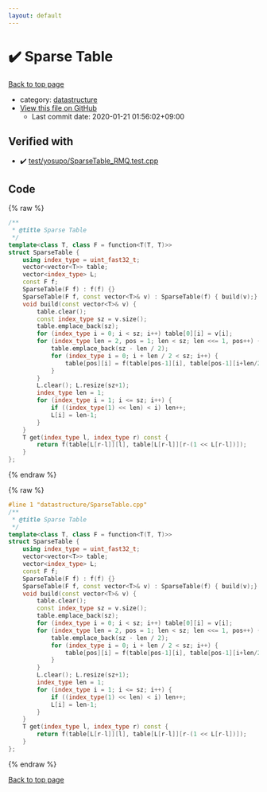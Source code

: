 ```yaml
---
layout: default
---
```


<!-- mathjax config similar to math.stackexchange -->
<script type="text/javascript" async
  src="https://cdnjs.cloudflare.com/ajax/libs/mathjax/2.7.5/MathJax.js?config=TeX-MML-AM_CHTML">
</script>
<script type="text/x-mathjax-config">
  MathJax.Hub.Config({
    TeX: { equationNumbers: { autoNumber: "AMS" }},
    tex2jax: {
      inlineMath: [ ['$','$'] ],
      processEscapes: true
    },
    "HTML-CSS": { matchFontHeight: false },
    displayAlign: "left",
    displayIndent: "2em"
  });
</script>

<script type="text/javascript" src="https://cdnjs.cloudflare.com/ajax/libs/jquery/3.4.1/jquery.min.js"></script>
<script src="https://cdn.jsdelivr.net/npm/jquery-balloon-js@1.1.2/jquery.balloon.min.js" integrity="sha256-ZEYs9VrgAeNuPvs15E39OsyOJaIkXEEt10fzxJ20+2I=" crossorigin="anonymous"></script>
<script type="text/javascript" src="../../assets/js/copy-button.js"></script>
<link rel="stylesheet" href="../../assets/css/copy-button.css" />


# :heavy_check_mark: Sparse Table

<a href="../../index.html">Back to top page</a>

* category: <a href="../../index.html#8dc87745f885a4cc532acd7b15b8b5fe">datastructure</a>
* <a href="{{ site.github.repository_url }}/blob/master/datastructure/SparseTable.cpp">View this file on GitHub</a>
    - Last commit date: 2020-01-21 01:56:02+09:00




## Verified with

* :heavy_check_mark: <a href="../../verify/test/yosupo/SparseTable_RMQ.test.cpp.html">test/yosupo/SparseTable_RMQ.test.cpp</a>


## Code

<a id="unbundled"></a>
{% raw %}
```cpp
/**
 * @title Sparse Table
 */
template<class T, class F = function<T(T, T)>>
struct SparseTable {
	using index_type = uint_fast32_t;
	vector<vector<T>> table;
	vector<index_type> L;
	const F f;
	SparseTable(F f) : f(f) {}
	SparseTable(F f, const vector<T>& v) : SparseTable(f) { build(v);}
	void build(const vector<T>& v) {
		table.clear();
		const index_type sz = v.size(); 
		table.emplace_back(sz);
		for (index_type i = 0; i < sz; i++) table[0][i] = v[i];
		for (index_type len = 2, pos = 1; len < sz; len <<= 1, pos++) {
			table.emplace_back(sz - len / 2);
			for (index_type i = 0; i + len / 2 < sz; i++) {
				table[pos][i] = f(table[pos-1][i], table[pos-1][i+len/2]);
			}
		}
		L.clear(); L.resize(sz+1);
		index_type len = 1;
		for (index_type i = 1; i <= sz; i++) {
			if ((index_type(1) << len) < i) len++;
			L[i] = len-1;
		}
	}
	T get(index_type l, index_type r) const {
		return f(table[L[r-l]][l], table[L[r-l]][r-(1 << L[r-l])]);
	}
};
```
{% endraw %}

<a id="bundled"></a>
{% raw %}
```cpp
#line 1 "datastructure/SparseTable.cpp"
/**
 * @title Sparse Table
 */
template<class T, class F = function<T(T, T)>>
struct SparseTable {
	using index_type = uint_fast32_t;
	vector<vector<T>> table;
	vector<index_type> L;
	const F f;
	SparseTable(F f) : f(f) {}
	SparseTable(F f, const vector<T>& v) : SparseTable(f) { build(v);}
	void build(const vector<T>& v) {
		table.clear();
		const index_type sz = v.size(); 
		table.emplace_back(sz);
		for (index_type i = 0; i < sz; i++) table[0][i] = v[i];
		for (index_type len = 2, pos = 1; len < sz; len <<= 1, pos++) {
			table.emplace_back(sz - len / 2);
			for (index_type i = 0; i + len / 2 < sz; i++) {
				table[pos][i] = f(table[pos-1][i], table[pos-1][i+len/2]);
			}
		}
		L.clear(); L.resize(sz+1);
		index_type len = 1;
		for (index_type i = 1; i <= sz; i++) {
			if ((index_type(1) << len) < i) len++;
			L[i] = len-1;
		}
	}
	T get(index_type l, index_type r) const {
		return f(table[L[r-l]][l], table[L[r-l]][r-(1 << L[r-l])]);
	}
};
```
{% endraw %}

<a href="../../index.html">Back to top page</a>

